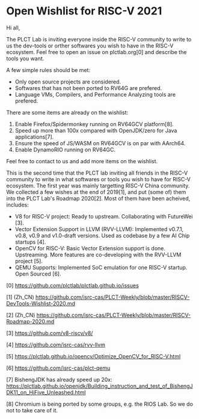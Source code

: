 # Open Wishlist for RISC-V 2021

Hi all,

The PLCT Lab is inviting everyone inside the RISC-V community to write to us
the dev-tools or orther softwares you wish to have in the RISC-V ecosystem.
Feel free to open an issue on plctlab.org[0] and describe the tools you want.

A few simple rules should be met:
- Only open source projects are considered.
- Softwares that has not been ported to RV64G are prefered.
- Language VMs, Compilers, and Performance Analyzing tools are prefered.

There are some items are already on the wishlist:
1. Enable Firefox/Spidermonkey running on RV64GCV platform[8].
2. Speed up more than 100x compared with OpenJDK/zero for Java applications[7].
3. Ensure the speed of JS/WASM on RV64GCV is on par with AArch64.
4. Enable DynamoRIO running on RV64GC.

Feel free to contact to us and add more items on the wishlist.

This is the second time that the PLCT lab inviting all friends in the RISC-V
community to write in what softwares or tools you wish to have for RISC-V
ecosystem. The first year was mainly targetting RISC-V China community.
We collected a few wishes at the end of 2019[1], and put (some of) them
into the PLCT Lab's Roadmap 2020[2]. Most of them have been acheived, includes:

- V8 for RISC-V project: Ready to upstream. Collaborating with FutureWei [3].
- Vector Extension Support in LLVM (RVV-LLVM): Implemented v0.7.1, v0.8, v0.9
  and v1.0-draft versions. Used as codebase by a few AI Chip startups [4].
- OpenCV for RISC-V: Basic Vector Extension support is done. Upstreaming.
  More features are co-developing with the RVV-LLVM project [5].
- QEMU Supports: Implemented SoC emulation for one RISC-V startup. Open Sourced [6].

[0] https://github.com/plctlab/plctlab.github.io/issues

[1] (Zh_CN) https://github.com/isrc-cas/PLCT-Weekly/blob/master/RISCV-DevTools-Wishlist-2020.md

[2] (Zh_CN) https://github.com/isrc-cas/PLCT-Weekly/blob/master/RISCV-Roadmap-2020.md

[3] https://github.com/v8-riscv/v8/

[4] https://github.com/isrc-cas/rvv-llvm

[5] https://plctlab.github.io/opencv/Optimize_OpenCV_for_RISC-V.html

[6] https://github.com/isrc-cas/plct-qemu

[7] BishengJDK has already speed up 20x: https://plctlab.github.io/openjdk/Building_instruction_and_test_of_BishengJDK11_on_HiFive_Unleashed.html

[8] Chromium is being ported by some groups, e.g. the RIOS Lab. So we do not to take care of it.
